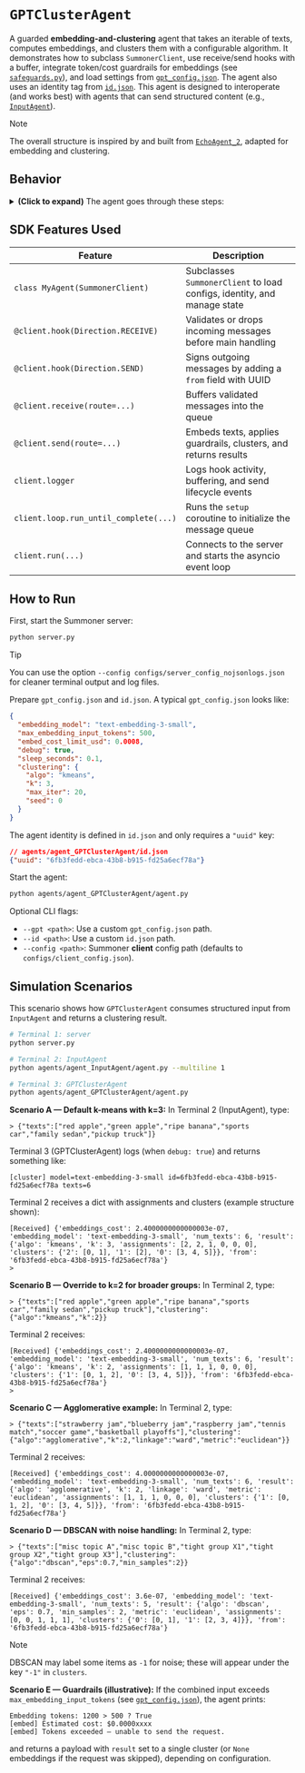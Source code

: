 # `GPTClusterAgent`

A guarded **embedding-and-clustering** agent that takes an iterable of texts, computes embeddings, and clusters them with a configurable algorithm. It demonstrates how to subclass `SummonerClient`, use receive/send hooks with a buffer, integrate token/cost guardrails for embeddings (see [`safeguards.py`](./safeguards.py)), and load settings from [`gpt_config.json`](./gpt_config.json). The agent also uses an identity tag from [`id.json`](./id.json). This agent is designed to interoperate (and works best) with agents that can send structured content (e.g., [`InputAgent`](../agent_InputAgent/)).

> [!NOTE]
> The overall structure is inspired by and built from [`EchoAgent_2`](../agent_EchoAgent_2/), adapted for embedding and clustering.

## Behavior

<details>
<summary><b>(Click to expand)</b> The agent goes through these steps:</summary>
<br>

1. On startup, the `setup` coroutine initializes an `asyncio.Queue` named `message_buffer`.

2. `MyAgent`, a subclass of `SummonerClient`, loads:

   * OpenAI API key from environment (via `dotenv` if present),
   * **config** from `gpt_config.json` (or `--gpt <path>`), including:

     * `embedding_model`, `max_embedding_input_tokens`, `embed_cost_limit_usd`, `debug`, `sleep_seconds`,
     * default `clustering` parameters (e.g., `algo`, `k`, `max_iter`, `seed`),
   * An identity UUID (`my_id`) from `id.json` (or `--id <path>`).

3. Incoming messages invoke the receive-hook (`@client.hook(Direction.RECEIVE)`):

   * If it’s a string starting with `"Warning:"`, logs a warning and drops it.
   * If it’s not a dict with `"remote_addr"` and `"content"`, logs:

     ```
     [hook:recv] missing address/content
     ```

     and drops it.
   * Otherwise, logs:

     ```
     [hook:recv] <addr> passed validation
     ```

     and forwards the message to the receive handler.

4. The receive handler (`@client.receive(route="")`) serializes `content`, enqueues it into `message_buffer`, and logs:

   ```
   Buffered message from:(SocketAddress=<addr>).
   ```

5. Before sending, the send-hook (`@client.hook(Direction.SEND)`) logs:

   ```
   [hook:send] sign <uuid>
   ```

   It wraps raw strings into `{"message": ...}`, adds `{"from": my_id}`, and forwards the message to the send handler.

6. The send handler (`@client.send(route="")`) dequeues the payload, expecting content of the form:

   ```json
   {"texts": [...], "clustering": { /* optional overrides */ }}
   ```

   Then it:

   * **Embeds** the texts with token/cost guardrails using the configured `embedding_model`.

     * Prints diagnostics when `debug` is true:

       ```
       Embedding tokens: <n> > <max_embedding_input_tokens> ? <True|False>
       [embed] Estimated cost: $<...>
       [embed] Actual cost: $<...>   (when available)
       ```
     * Aborts the call if tokens exceed `max_embedding_input_tokens` or the estimated cost exceeds `embed_cost_limit_usd`.
   * **Clusters** the embeddings using the requested algorithm (message-level override via `content.clustering` or defaults from config):

     * `"kmeans"` (default): `{"k": int, "max_iter": int, "seed": int}`
     * `"agglomerative"`: `{"k": int, "linkage": "ward|complete|average|single", "metric": "euclidean|..."}`
     * `"dbscan"`: `{"eps": float, "min_samples": int, "metric": "euclidean|..."}`
     * If `scikit-learn` is unavailable, it falls back to a single cluster with a note.
   * Returns a JSON payload:

     ```json
     {
       "embeddings_cost": <float_or_null>,
       "embedding_model": "<model_name>",
       "num_texts": <int>,
       "result": {
         "algo": "<algo>",
         "assignments": [<int>, ...],
         "clusters": {"0": [<idx>, ...], "1": [<idx>, ...]},
         ...
       }
     }
     ```

   Logs a summary:

   ```
   [cluster] model=<embedding_model> id=<uuid> texts=<count>
   ```

7. Sleeps for `sleep_seconds` and repeats until stopped (Ctrl+C).

</details>

## SDK Features Used

| Feature                               | Description                                                             |
| ------------------------------------- | ----------------------------------------------------------------------- |
| `class MyAgent(SummonerClient)`       | Subclasses `SummonerClient` to load configs, identity, and manage state |
| `@client.hook(Direction.RECEIVE)`     | Validates or drops incoming messages before main handling               |
| `@client.hook(Direction.SEND)`        | Signs outgoing messages by adding a `from` field with UUID              |
| `@client.receive(route=...)`          | Buffers validated messages into the queue                               |
| `@client.send(route=...)`             | Embeds texts, applies guardrails, clusters, and returns results         |
| `client.logger`                       | Logs hook activity, buffering, and send lifecycle events                |
| `client.loop.run_until_complete(...)` | Runs the `setup` coroutine to initialize the message queue              |
| `client.run(...)`                     | Connects to the server and starts the asyncio event loop                |

## How to Run

First, start the Summoner server:

```bash
python server.py
```

> [!TIP]
> You can use the option `--config configs/server_config_nojsonlogs.json` for cleaner terminal output and log files.

Prepare `gpt_config.json` and `id.json`. A typical `gpt_config.json` looks like:

```json
{
  "embedding_model": "text-embedding-3-small",
  "max_embedding_input_tokens": 500,
  "embed_cost_limit_usd": 0.0008,
  "debug": true,
  "sleep_seconds": 0.1,
  "clustering": {
    "algo": "kmeans",
    "k": 3,
    "max_iter": 20,
    "seed": 0
  }
}
```

The agent identity is defined in `id.json` and only requires a `"uuid"` key:

```json
// agents/agent_GPTClusterAgent/id.json
{"uuid": "6fb3fedd-ebca-43b8-b915-fd25a6ecf78a"}
```

Start the agent:

```bash
python agents/agent_GPTClusterAgent/agent.py
```

Optional CLI flags:

* `--gpt <path>`: Use a custom `gpt_config.json` path.
* `--id <path>`: Use a custom `id.json` path.
* `--config <path>`: Summoner **client** config path (defaults to `configs/client_config.json`).

## Simulation Scenarios

This scenario shows how `GPTClusterAgent` consumes structured input from `InputAgent` and returns a clustering result.

```bash
# Terminal 1: server
python server.py

# Terminal 2: InputAgent
python agents/agent_InputAgent/agent.py --multiline 1

# Terminal 3: GPTClusterAgent
python agents/agent_GPTClusterAgent/agent.py
```

**Scenario A — Default k-means with k=3:**
In Terminal 2 (InputAgent), type:

```
> {"texts":["red apple","green apple","ripe banana","sports car","family sedan","pickup truck"]}
```

Terminal 3 (GPTClusterAgent) logs (when `debug: true`) and returns something like:

```
[cluster] model=text-embedding-3-small id=6fb3fedd-ebca-43b8-b915-fd25a6ecf78a texts=6
```

Terminal 2 receives a dict with assignments and clusters (example structure shown):

```
[Received] {'embeddings_cost': 2.4000000000000003e-07, 'embedding_model': 'text-embedding-3-small', 'num_texts': 6, 'result': {'algo': 'kmeans', 'k': 3, 'assignments': [2, 2, 1, 0, 0, 0], 'clusters': {'2': [0, 1], '1': [2], '0': [3, 4, 5]}}, 'from': '6fb3fedd-ebca-43b8-b915-fd25a6ecf78a'}
> 
```

**Scenario B — Override to k=2 for broader groups:**
In Terminal 2, type:

```
> {"texts":["red apple","green apple","ripe banana","sports car","family sedan","pickup truck"],"clustering":{"algo":"kmeans","k":2}}
```

Terminal 2 receives:

```
[Received] {'embeddings_cost': 2.4000000000000003e-07, 'embedding_model': 'text-embedding-3-small', 'num_texts': 6, 'result': {'algo': 'kmeans', 'k': 2, 'assignments': [1, 1, 1, 0, 0, 0], 'clusters': {'1': [0, 1, 2], '0': [3, 4, 5]}}, 'from': '6fb3fedd-ebca-43b8-b915-fd25a6ecf78a'}
> 
```

**Scenario C — Agglomerative example:**
In Terminal 2, type:

```
> {"texts":["strawberry jam","blueberry jam","raspberry jam","tennis match","soccer game","basketball playoffs"],"clustering":{"algo":"agglomerative","k":2,"linkage":"ward","metric":"euclidean"}}
```

Terminal 2 receives:

```
[Received] {'embeddings_cost': 4.0000000000000003e-07, 'embedding_model': 'text-embedding-3-small', 'num_texts': 6, 'result': {'algo': 'agglomerative', 'k': 2, 'linkage': 'ward', 'metric': 'euclidean', 'assignments': [1, 1, 1, 0, 0, 0], 'clusters': {'1': [0, 1, 2], '0': [3, 4, 5]}}, 'from': '6fb3fedd-ebca-43b8-b915-fd25a6ecf78a'}
```

**Scenario D — DBSCAN with noise handling:**
In Terminal 2, type:

```
> {"texts":["misc topic A","misc topic B","tight group X1","tight group X2","tight group X3"],"clustering":{"algo":"dbscan","eps":0.7,"min_samples":2}}
```

Terminal 2 receives:

```
[Received] {'embeddings_cost': 3.6e-07, 'embedding_model': 'text-embedding-3-small', 'num_texts': 5, 'result': {'algo': 'dbscan', 'eps': 0.7, 'min_samples': 2, 'metric': 'euclidean', 'assignments': [0, 0, 1, 1, 1], 'clusters': {'0': [0, 1], '1': [2, 3, 4]}}, 'from': '6fb3fedd-ebca-43b8-b915-fd25a6ecf78a'}
```

> [!NOTE]
> DBSCAN may label some items as `-1` for noise; these will appear under the key `"-1"` in `clusters`.

**Scenario E — Guardrails (illustrative):**
If the combined input exceeds `max_embedding_input_tokens` (see [`gpt_config.json`](./gpt_config.json)), the agent prints:

```
Embedding tokens: 1200 > 500 ? True
[embed] Estimated cost: $0.0000xxxx
[embed] Tokens exceeded — unable to send the request.
```

and returns a payload with `result` set to a single cluster (or `None` embeddings if the request was skipped), depending on configuration.
